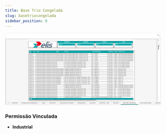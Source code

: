 ```yaml
---
title: Base Trio Congelada
slug: basetriocongelada
sidebar_position: 9
---
```


![Alt text](image-9.png)





### Permissão Vinculada

- **Industrial**